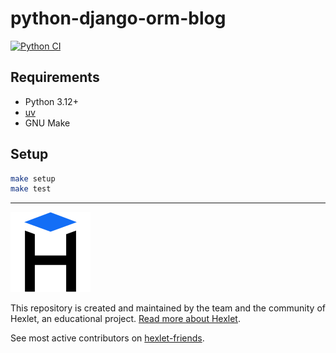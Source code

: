 # python-django-orm-blog

[![Python CI](https://github.com/hexlet-components/python-django-orm-blog/actions/workflows/pyci.yml/badge.svg)](https://github.com/hexlet-components/python-django-orm-blog/actions/workflows/pyci.yml)

## Requirements

* Python 3.12+
* [uv](https://docs.astral.sh/uv/)
* GNU Make

## Setup

```bash
make setup
make test
```

---

[![Hexlet Ltd. logo](https://raw.githubusercontent.com/Hexlet/assets/master/images/hexlet_logo128.png)](https://hexlet.io?utm_source=github&utm_medium=link&utm_campaign=python-django-orm-blog)

This repository is created and maintained by the team and the community of Hexlet, an educational project. [Read more about Hexlet](https://hexlet.io?utm_source=github&utm_medium=link&utm_campaign=python-django-orm-blog).

See most active contributors on [hexlet-friends](https://friends.hexlet.io/).
